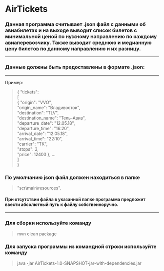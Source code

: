 # AirTickets
### Данная программа считывает .json файл с данными об авиабилетах и на выходе выводит список билетов с минимальной ценой по нужному направлению по каждому авиаперевозчику. Также выводит среднюю и медианную цену билетов по данному направлению и их разницу. 
***
### Данные должны быть предоставлены в формате .json:
***
Пример:
> {
"tickets": <br> [ <br> {
"origin": "VVO",
<br> "origin_name": "Владивосток",
<br> "destination": "TLV",
<br> "destination_name": "Тель-Авив",
<br> "departure_date": "12.05.18",
<br> "departure_time": "16:20",
<br> "arrival_date": "12.05.18",
<br> "arrival_time": "22:10",
<br> "carrier": "TK",
<br> "stops": 3,
<br> "price": 12400 }, ... <br>
]
<br>}

### По умолчанию json файл должен находиться в папке 
> "scr\main\resources". 
#### При отсутствии файла в указанной папке программа предложит ввести абсолютный путь к файлу собственноручно.
***
### Для сборки используйте команду
> mvn clean package
### Для запуска программы из командной строки используйте команду
> java -jar AirTickets-1.0-SNAPSHOT-jar-with-dependencies.jar